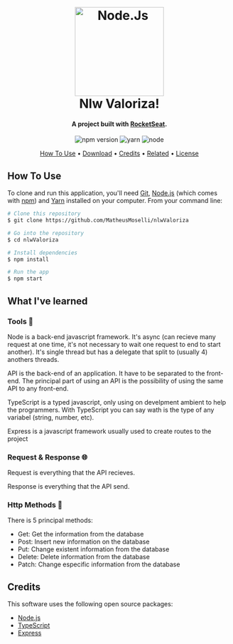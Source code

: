 
<h1 align="center">
  <br>
  <img src="https://nodejs.org/static/images/logos/nodejs-new-pantone-black.svg" alt="Node.Js" width="200">
  <br>
  Nlw Valoriza!
  <br>
</h1>

<h4 align="center">A project built with <a href="https://rocketseat.com.br/" target="_blank">RocketSeat</a>.</h4>

<p align="center">
  <img src="https://img.shields.io/badge/npm-6.14.13-green?style=flat&logo=npm" alt="npm version" />
  <img src="https://img.shields.io/badge/yarn-1.22.5-blue?style=flat&logo=yarn" alt="yarn" />
  <img src="https://img.shields.io/badge/node-14.17.1-006400?style=flat&logo=node.js" alt="node" />
</p>

<p align="center">
  <a href="#how-to-use">How To Use</a> •
  <a href="#download">Download</a> •
  <a href="#credits">Credits</a> •
  <a href="#related">Related</a> •
  <a href="#license">License</a>
</p>

## How To Use

To clone and run this application, you'll need [Git](https://git-scm.com), [Node.js](https://nodejs.org/en/download/) (which comes with [npm](http://npmjs.com)) and [Yarn](https://classic.yarnpkg.com/en/docs/install/#windows-stable) installed on your computer. From your command line:

```bash
# Clone this repository
$ git clone https://github.com/MatheusMoselli/nlwValoriza

# Go into the repository
$ cd nlwValoriza

# Install dependencies
$ npm install

# Run the app
$ npm start
```

## What I've learned

### Tools 🔧
<p> Node is a back-end javascript framework. It's async (can recieve many request at one time, it's not necessary to wait one request to end to start another). It's single thread but has a delegate that split to (usually 4) anothers threads. </p>
<p> API is the back-end of an application. It have to be separated to the front-end. The principal part of using an API is the possibility of using the same API to any front-end.</p>
<p> TypeScript is a typed javascript, only using on develpment ambient to help the programmers. With TypeScript you can say wath is the type of any variabel (string, number, etc).</p>
<p> Express is a javascript framework usually used to create routes to the project</p>

### Request & Response 🌐
<p> Request is everything that the API recieves.</p>
<p> Response is everything that the API send.</p>

### Http Methods 📎
There is 5 principal methods:
<ul>
  <li>Get: Get the information from the database</li>
  <li>Post: Insert new information on the database</li>
  <li>Put: Change existent information from the database</li>
  <li>Delete: Delete information from the database</li>
  <li>Patch: Change especific information from the database</li>
</ul>


## Credits

This software uses the following open source packages:

- [Node.js](https://nodejs.org/)
- [TypeScript](https://www.typescriptlang.org/)
- [Express](http://expressjs.com/)

